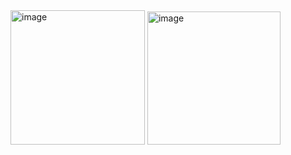 <img width="215" alt="image" src="https://github.com/user-attachments/assets/649b4d0d-686d-4de6-abe5-a13e5c4a587c">
<img width="213" alt="image" src="https://github.com/user-attachments/assets/7d6bc1e2-a1d8-46bc-bb26-058795596d55">
